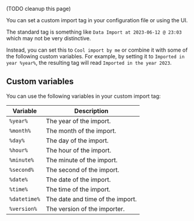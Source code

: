 (TODO cleanup this page)

You can set a custom import tag in your configuration file or using the UI.

The standard tag is something like `Data Import at 2023-06-12 @ 23:03` which may not be very distinctive.

Instead, you can set this to `Cool import by me` or combine it with some of the following custom variables. For example, by setting it to `Imported in year %year%`, the resulting tag will read `Imported in the year 2023`.

## Custom variables

You can use the following variables in your custom import tag:

| Variable     | Description                      |
|--------------|----------------------------------|
| `%year%`     | The year of the import.          |
| `%month%`    | The month of the import.         |
| `%day%`      | The day of the import.           |
| `%hour%`     | The hour of the import.          |
| `%minute%`   | The minute of the import.        |
| `%second%`   | The second of the import.        |
| `%date%`     | The date of the import.          |
| `%time%`     | The time of the import.          |
| `%datetime%` | The date and time of the import. |
| `%version%`  | The version of the importer.     |

